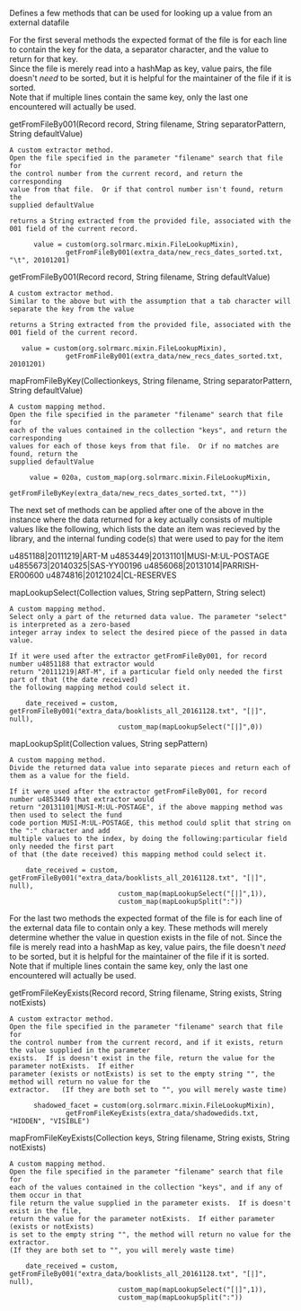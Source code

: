 Defines a few methods that can be used for looking up a value from an external datafile 

For the first several methods the expected format of the file is for each line to contain the key 
for the data, a separator character, and the value to return for that key.   
Since the file is merely read into a hashMap as key, value pairs, the file 
doesn't _need_ to be sorted, but it is helpful for the maintainer of the file if it is sorted.  
Note that if multiple lines contain the same key, only the last one encountered will actually be used.

getFromFileBy001(Record record, String filename, String separatorPattern, String defaultValue)

    A custom extractor method.
    Open the file specified in the parameter "filename" search that file for 
    the control number from the current record, and return the corresponding 
    value from that file.  Or if that control number isn't found, return the 
    supplied defaultValue

    returns a String extracted from the provided file, associated with the 001 field of the current record.
         
          value = custom(org.solrmarc.mixin.FileLookupMixin), 
                  getFromFileBy001(extra_data/new_recs_dates_sorted.txt, "\t", 20101201)
    
getFromFileBy001(Record record, String filename, String defaultValue)

    A custom extractor method.
    Similar to the above but with the assumption that a tab character will separate the key from the value

    returns a String extracted from the provided file, associated with the 001 field of the current record.
    
       value = custom(org.solrmarc.mixin.FileLookupMixin), 
                  getFromFileBy001(extra_data/new_recs_dates_sorted.txt, 20101201)
    

mapFromFileByKey(Collection<String>keys, String filename, String separatorPattern, String defaultValue) 

    A custom mapping method.
    Open the file specified in the parameter "filename" search that file for 
    each of the values contained in the collection "keys", and return the corresponding 
    values for each of those keys from that file.  Or if no matches are found, return the 
    supplied defaultValue

         value = 020a, custom_map(org.solrmarc.mixin.FileLookupMixin, 
                        getFromFileByKey(extra_data/new_recs_dates_sorted.txt, ""))
  
  
The next set of methods can be applied after one of the above in the instance where the data returned 
for a key actually consists of multiple values like the following, which lists the date an item was recieved
by the library, and the internal funding code(s) that were used to pay for the item

u4851188|20111219|ART-M
u4853449|20131101|MUSI-M:UL-POSTAGE
u4855673|20140325|SAS-YY00196
u4856068|20131014|PARRISH-ER00600
u4874816|20121024|CL-RESERVES

mapLookupSelect(Collection<String> values, String sepPattern, String select)
    
    A custom mapping method.
    Select only a part of the returned data value. The parameter "select" is interpreted as a zero-based
    integer array index to select the desired piece of the passed in data value.
    
    If it were used after the extractor getFromFileBy001, for record number u4851188 that extractor would 
    return "20111219|ART-M", if a particular field only needed the first part of that (the date received) 
    the following mapping method could select it.
   
        date_received = custom, getFromFileBy001("extra_data/booklists_all_20161128.txt", "[|]", null), 
                               custom_map(mapLookupSelect("[|]",0))


mapLookupSplit(Collection<String> values, String sepPattern)
    
    A custom mapping method.
    Divide the returned data value into separate pieces and return each of them as a value for the field. 
    
    If it were used after the extractor getFromFileBy001, for record number u4853449 that extractor would 
    return "20131101|MUSI-M:UL-POSTAGE", if the above mapping method was then used to select the fund 
    code portion MUSI-M:UL-POSTAGE, this method could split that string on the ":" character and add 
    multiple values to the index, by doing the following:particular field only needed the first part 
    of that (the date received) this mapping method could select it.
   
        date_received = custom, getFromFileBy001("extra_data/booklists_all_20161128.txt", "[|]", null), 
                               custom_map(mapLookupSelect("[|]",1)), 
                               custom_map(mapLookupSplit(":"))


For the last two methods the expected format of the file is for each line of the external data file 
to contain only a key.  These methods will merely determine whether the value in question exists 
in the file of not.  Since the file is merely read into a hashMap as key, value pairs, the file 
doesn't _need_ to be sorted, but it is helpful for the maintainer of the file if it is sorted.  
Note that if multiple lines contain the same key, only the last one encountered will actually be used.

getFromFileKeyExists(Record record, String filename, String exists, String notExists)
    
    A custom extractor method.
    Open the file specified in the parameter "filename" search that file for 
    the control number from the current record, and if it exists, return the value supplied in the parameter 
    exists.  If is doesn't exist in the file, return the value for the parameter notExists.  If either 
    parameter (exists or notExists) is set to the empty string "", the method will return no value for the 
    extractor.   (If they are both set to "", you will merely waste time)

          shadowed_facet = custom(org.solrmarc.mixin.FileLookupMixin), 
                  getFromFileKeyExists(extra_data/shadowedids.txt, "HIDDEN", "VISIBLE")
                  
mapFromFileKeyExists(Collection<String> keys, String filename, String exists, String notExists)

    A custom mapping method.
    Open the file specified in the parameter "filename" search that file for 
    each of the values contained in the collection "keys", and if any of them occur in that
    file return the value supplied in the parameter exists.  If is doesn't exist in the file, 
    return the value for the parameter notExists.  If either parameter (exists or notExists) 
    is set to the empty string "", the method will return no value for the extractor.   
    (If they are both set to "", you will merely waste time)
   
        date_received = custom, getFromFileBy001("extra_data/booklists_all_20161128.txt", "[|]", null), 
                               custom_map(mapLookupSelect("[|]",1)), 
                               custom_map(mapLookupSplit(":"))
